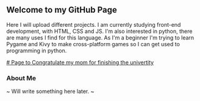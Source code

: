 ## Welcome to my GitHub Page

Here I will upload different projects. I am currently studying front-end development, with HTML, CSS and JS. I'm also interested in python, there are many uses I find for this language. As I'm a beginner I'm trying to learn Pygame and Kivy to make cross-platform games so I can get used to programming in python. 



[# Page to Congratulate my mom for finishing the univertity](https://yaelgar03.github.io/Yael-Garcia/Mom)


### About Me
~ Will write something here later. ~
